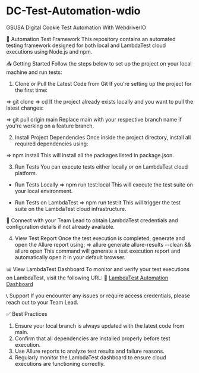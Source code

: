 # DC-Test-Automation-wdio

GSUSA Digital Cookie Test Automation With WebdriverIO

🧪 Automation Test Framework
This repository contains an automated testing framework designed for both local and LambdaTest cloud executions using Node.js and npm.

📥 Getting Started
Follow the steps below to set up the project on your local machine and run tests:

1. Clone or Pull the Latest Code from Git
   If you're setting up the project for the first time:

=> git clone <repository-url>
=> cd <project-directory>
If the project already exists locally and you want to pull the latest changes:

=> git pull origin main
Replace main with your respective branch name if you're working on a feature branch.

2. Install Project Dependencies
   Once inside the project directory, install all required dependencies using:

=> npm install
This will install all the packages listed in package.json.

3. Run Tests
   You can execute tests either locally or on LambdaTest cloud platform.

- Run Tests Locally
  => npm run test:local
  This will execute the test suite on your local environment.

- Run Tests on LambdaTest
  => npm run test:lt
  This will trigger the test suite on the LambdaTest cloud infrastructure.

🔐 Connect with your Team Lead to obtain LambdaTest credentials and configuration details if not already available.

4. View Test Report
   Once the test execution is completed, generate and open the Allure report using:
   => allure generate allure-results --clean && allure open
   This command will generate a test execution report and automatically open it in your default browser.

📊 View LambdaTest Dashboard
To monitor and verify your test executions on LambdaTest, visit the following URL:
🔗 [LambdaTest Automation Dashboard](https://automation.lambdatest.com/build?pageType=build)

📞 Support
If you encounter any issues or require access credentials, please reach out to your Team Lead.

✅ Best Practices

1. Ensure your local branch is always updated with the latest code from main.
2. Confirm that all dependencies are installed properly before test execution.
3. Use Allure reports to analyze test results and failure reasons.
4. Regularly monitor the LambdaTest dashboard to ensure cloud executions are functioning correctly.
